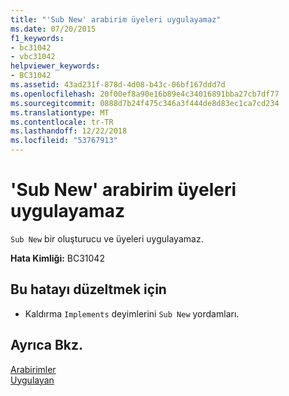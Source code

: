 ```yaml
---
title: "'Sub New' arabirim üyeleri uygulayamaz"
ms.date: 07/20/2015
f1_keywords:
- bc31042
- vbc31042
helpviewer_keywords:
- BC31042
ms.assetid: 43ad231f-878d-4d08-b43c-06bf167ddd7d
ms.openlocfilehash: 20f00ef8a90e16b89e4c34016891bba27cb7df77
ms.sourcegitcommit: 0888d7b24f475c346a3f444de8d83ec1ca7cd234
ms.translationtype: MT
ms.contentlocale: tr-TR
ms.lasthandoff: 12/22/2018
ms.locfileid: "53767913"
---
```

# <a name="sub-new-cannot-implement-interface-members"></a>'Sub New' arabirim üyeleri uygulayamaz
`Sub New` bir oluşturucu ve üyeleri uygulayamaz.  
  
 **Hata Kimliği:** BC31042  
  
## <a name="to-correct-this-error"></a>Bu hatayı düzeltmek için  
  
-   Kaldırma `Implements` deyimlerini `Sub New` yordamları.  
  
## <a name="see-also"></a>Ayrıca Bkz.  
 [Arabirimler](../../visual-basic/programming-guide/language-features/interfaces/index.md)  
 [Uygulayan](../../visual-basic/language-reference/statements/implements-clause.md)
